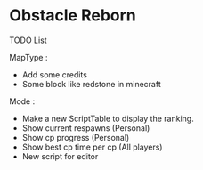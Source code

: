 # Obstacle Reborn

TODO List

MapType :

- Add some credits
- Some block like redstone in minecraft

Mode :
- Make a new ScriptTable to display the ranking.
- Show current respawns (Personal)
- Show cp progress (Personal)
- Show best cp time per cp (All players)
- New script for editor